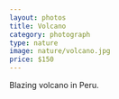 ```yaml
---
layout: photos
title: Volcano
category: photograph
type: nature
image: nature/volcano.jpg
price: $150
---
```


Blazing volcano in Peru.